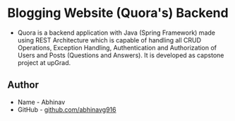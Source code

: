 # Blogging Website (Quora's) Backend
* Quora is a backend application with Java (Spring Framework) made using REST Architecture which is capable of handling all CRUD Operations, Exception Handling, Authentication and Authorization of Users and Posts (Questions and Answers). It is developed as capstone project at upGrad. 

## Author
* Name - Abhinav
* GitHub - [github.com/abhinavg916](https://github.com/abhinavg916)
